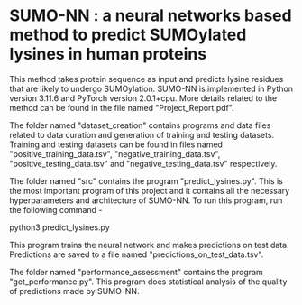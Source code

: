 # SUMO-NN : a neural networks based method to predict SUMOylated lysines in human proteins

This method takes protein sequence as input and predicts lysine residues that are likely to undergo SUMOylation. SUMO-NN is implemented in Python version 3.11.6 and PyTorch version 2.0.1+cpu. More details related to the method can be found in the file named "Project_Report.pdf".

The folder named "dataset_creation" contains programs and data files related to data curation and generation of training and testing datasets. Training and testing datasets can be found in files named "positive_training_data.tsv", "negative_training_data.tsv", "positive_testing_data.tsv" and "negative_testing_data.tsv" respectively.

The folder named "src" contains the program "predict_lysines.py". This is the most important program of this project and it contains all the necessary hyperparameters and architecture of SUMO-NN. To run this program, run the following command - 

python3 predict_lysines.py

This program trains the neural network and makes predictions on test data. Predictions are saved to a file named "predictions_on_test_data.tsv".

The folder named "performance_assessment" contains the program "get_performance.py". This program does statistical analysis of the quality of predictions made by SUMO-NN.

